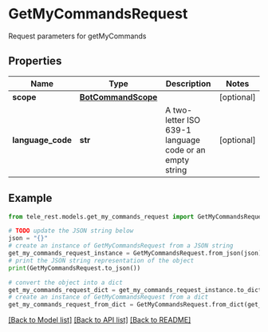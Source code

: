 # GetMyCommandsRequest

Request parameters for getMyCommands

## Properties

Name | Type | Description | Notes
------------ | ------------- | ------------- | -------------
**scope** | [**BotCommandScope**](BotCommandScope.md) |  | [optional] 
**language_code** | **str** | A two-letter ISO 639-1 language code or an empty string | [optional] 

## Example

```python
from tele_rest.models.get_my_commands_request import GetMyCommandsRequest

# TODO update the JSON string below
json = "{}"
# create an instance of GetMyCommandsRequest from a JSON string
get_my_commands_request_instance = GetMyCommandsRequest.from_json(json)
# print the JSON string representation of the object
print(GetMyCommandsRequest.to_json())

# convert the object into a dict
get_my_commands_request_dict = get_my_commands_request_instance.to_dict()
# create an instance of GetMyCommandsRequest from a dict
get_my_commands_request_from_dict = GetMyCommandsRequest.from_dict(get_my_commands_request_dict)
```
[[Back to Model list]](../README.md#documentation-for-models) [[Back to API list]](../README.md#documentation-for-api-endpoints) [[Back to README]](../README.md)


